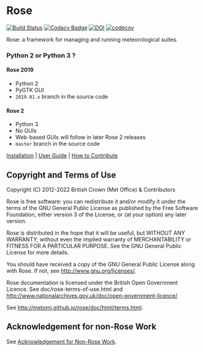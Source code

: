 # Rose

[![Build Status](https://travis-ci.org/metomi/rose.svg?branch=master)](https://travis-ci.org/metomi/rose)
[![Codacy Badge](https://api.codacy.com/project/badge/Grade/ad021a33e7a64b398f792305dd901795)](https://www.codacy.com/app/metomi/rose?utm_source=github.com&amp;utm_medium=referral&amp;utm_content=metomi/rose&amp;utm_campaign=Badge_Grade)
[![DOI](https://zenodo.org/badge/6223866.svg)](https://zenodo.org/badge/latestdoi/6223866)
[![codecov](https://codecov.io/gh/metomi/rose/branch/master/graph/badge.svg)](https://codecov.io/gh/metomi/rose)

Rose: a framework for managing and running meteorological suites.

### Python 2 or Python 3 ?

#### Rose 2019

- Python 2
- PyGTK GUI
- `2019.01.x` branch in the source code

#### Rose 2

- Python 3
- No GUIs
- Web-based GUIs will follow in later Rose 2 releases
- `master` branch in the source code

[Installation](http://metomi.github.io/rose/doc/html/installation.html) |
[User Guide](http://metomi.github.io/rose/) |
[How to Contribute](https://github.com/metomi/rose/blob/master/CONTRIBUTING.md)

## Copyright and Terms of Use

Copyright (C) 2012-<span actions:bind='current-year'>2022</span> British Crown (Met Office) &amp; Contributors

Rose is free software: you can redistribute it and/or modify
it under the terms of the GNU General Public License as published by
the Free Software Foundation, either version 3 of the License, or
(at your option) any later version.

Rose is distributed in the hope that it will be useful,
but WITHOUT ANY WARRANTY; without even the implied warranty of
MERCHANTABILITY or FITNESS FOR A PARTICULAR PURPOSE.  See the
GNU General Public License for more details.

You should have received a copy of the GNU General Public License
along with Rose. If not, see <http://www.gnu.org/licenses/>.

Rose documentation is licensed under the British Open Government
Licence. See doc/rose-terms-of-use.html and
<http://www.nationalarchives.gov.uk/doc/open-government-licence/>

See <http://metomi.github.io/rose/doc/html/terms.html>.

## Acknowledgement for non-Rose Work

See [Acknowledgement for Non-Rose Work](https://github.com/metomi/rose/blob/master/ACKNOWLEDGEMENT.md).
